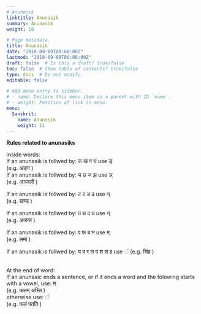 ```yaml
---
# Anunasik
linktitle: Anunasik
summary: Anunasik
weight: 10

# Page metadata.
title: Anunasik
date: "2018-09-09T00:00:00Z"
lastmod: "2018-09-09T00:00:00Z"
draft: false  # Is this a draft? true/false
toc: false  # Show table of contents? true/false
type: docs  # Do not modify.
editable: false

# Add menu entry to sidebar.
# - name: Declare this menu item as a parent with ID `name`.
# - weight: Position of link in menu.
menu:
  Sanskrit:
    name: Anunasik
    weight: 11
---
```

<B>Rules related to anunasiks</B>
<P>Inside words:<BR>
If an anunasik is follwed by:
&#2325; &#2326; &#2327; &#2328; use &#2329;&#2381; <BR>
(e.g. &#2309;&#2329;&#2381;&#2327; )
<BR>
If an anunasik is follwed by:
&#2330; &#2331; &#2332; &#2333; use &#2334;&#2381; <BR>
(e.g. &#2309;&#2334;&#2381;&#2332;&#2354;&#2368; )
<BR>

If an anunasik is follwed by:
&#2335; &#2336; &#2337; &#2338; use &#2339;&#2381; <BR>
(e.g. &#2326;&#2339;&#2381;&#2337; )
<BR>

If an anunasik is follwed by:
&#2340; &#2341; &#2342; &#2343; use &#2344;&#2381; <BR>
(e.g. &#2309;&#2332;&#2344;&#2381;&#2340; )
<BR>

If an anunasik is follwed by:
&#2346; &#2347; &#2348; &#2349; use &#2350;&#2381; <BR>
(e.g. &#2354;&#2350;&#2381;&#2348; )
<BR>

If an anunasik is follwed by:
&#2351; &#2357; &#2352; &#2354; &#2359; &#2358; &#2360; &#2361; use &#2306;
(e.g. &#2360;&#2367;&#2306;&#2361; )
<BR>
<BR>
<P>
At the end of word:<BR>
If an anunasic ends a sentence, or if it ends a word and the folowing starts
with a vowel, use: &#2350;&#2381;<BR>
(e.g. &#2347;&#2354;&#2350;&#2381; &#2309;&#2360;&#2381;&#2340;&#2367; )


<BR>
otherwise use: &#2306; <BR>
(e.g. &#2347;&#2354;&#2306; &#2346;&#2340;&#2340;&#2367; )
<BR>


